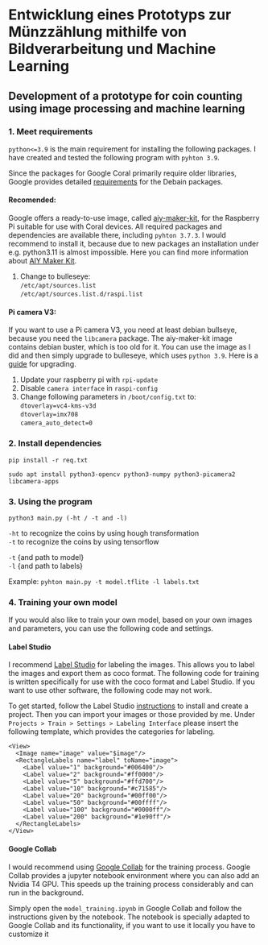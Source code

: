 # Entwicklung eines Prototyps zur Münzzählung mithilfe von Bildverarbeitung und Machine Learning
## Development of a prototype for coin counting using image processing and machine learning 

### 1. Meet requirements
`python<=3.9` is the main requirement for installing the following packages. I have created and tested the following program with `pyhton 3.9`.

Since the packages for Google Coral primarily require older libraries, Google provides detailed [requirements](https://coral.ai/software/#debian-packages) for the Debain packages.

#### Recomended:
Google offers a ready-to-use image, called [aiy-maker-kit](https://github.com/google-coral/aiy-maker-kit-tools/releases/download/v20220518/aiy-maker-kit-2022-05-18.img.xz), for the Raspberry Pi suitable for use with Coral devices. All required packages and dependencies are available there, including `pyhton 3.7.3`. I would recommend to install it, because due to new packages an installation under e.g. python3.11 is almost impossible. Here you can find more information about [AIY Maker Kit](https://aiyprojects.withgoogle.com/maker/).

1. Change to bulleseye: <br>
    `/etc/apt/sources.list`<br>
    `/etc/apt/sources.list.d/raspi.list`

#### Pi camera V3:
If you want to use a Pi camera V3, you need at least debian bullseye, because you need the `libcamera` package. The aiy-maker-kit image contains debian buster, which is too old for it. You can use the image as I did and then simply upgrade to bulleseye, which uses `python 3.9`. Here is a [guide](https://www.tomshardware.com/how-to/upgrade-raspberry-pi-os-to-bullseye-from-buster) for upgrading.

1. Update your raspberry pi with `rpi-update`
2. Disable `camera interface` in `raspi-config`
3. Change following parameters in `/boot/config.txt` to:<br>
    `dtoverlay=vc4-kms-v3d`<br>
    `dtoverlay=imx708`<br>
    `camera_auto_detect=0`<br>

### 2. Install dependencies
`pip install -r req.txt`

`sudo apt install python3-opencv python3-numpy python3-picamera2 libcamera-apps`

### 3. Using the program
`python3 main.py (-ht / -t and -l)`

`-ht` to recognize the coins by using hough transformation <br>
`-t` to recognize the coins by using tensorflow<br>

`-t` {and path to model}<br>
`-l` {and path to labels}

Example:
`pyhton main.py -t model.tflite -l labels.txt`

### 4. Training your own model
If you would also like to train your own model, based on your own images and parameters, you can use the following code and settings.

#### Label Studio
I recommend [Label Studio](https://github.com/HumanSignal/label-studiolabelstudio) for labeling the images. This allows you to label the images and export them as coco format. The following code for training is written specifically for use with the coco format and Label Studio. If you want to use other software, the following code may not work.

To get started, follow the Label Studio [instructions](https://github.com/HumanSignal/label-studio?tab=readme-ov-file#try-out-label-studio) to install and create a project. Then you can import your images or those provided by me. Under `Projects > Train > Settings > Labeling Interface` please insert the following template, which provides the categories for labeling.

```
<View>
  <Image name="image" value="$image"/>
  <RectangleLabels name="label" toName="image">
    <Label value="1" background="#006400"/>
    <Label value="2" background="#ff0000"/>
    <Label value="5" background="#ffd700"/>
    <Label value="10" background="#c71585"/>
    <Label value="20" background="#00ff00"/>
    <Label value="50" background="#00ffff"/>
    <Label value="100" background="#0000ff"/>
    <Label value="200" background="#1e90ff"/>
  </RectangleLabels>
</View>
```

#### Google Collab


I would recommend using [Google Collab](https://colab.research.google.com/) for the training process. Google Collab provides a jupyter notebook environment where you can also add an Nvidia T4 GPU. This speeds up the training process considerably and can run in the background.

Simply open the `model_training.ipynb` in Google Collab and follow the instructions given by the notebook. The notebook is specially adapted to Google Collab and its functionality, if you want to use it locally you have to customize it